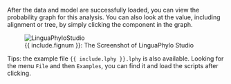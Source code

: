 
After the data and model are successfully loaded,
you can view the probability graph for this analysis. 
You can also look at the value, including alignment or tree, 
by simply clicking the component in the graph.  

<figure class="image">
  <img src="LinguaPhyloStudio.png" alt="LinguaPhyloStudio">
  <figcaption>{{ include.fignum }}: The Screenshot of LinguaPhylo Studio</figcaption>
</figure>

Tips: the example file `{{ include.lphy }}.lphy` is also available. 
Looking for the menu `File` and then `Examples`, 
you can find it and load the scripts after clicking. 

